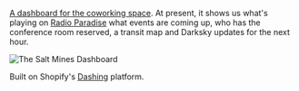 [A dashboard for the coworking space](http://saltmines.us/blog/devlab/dashboard/). At present, it shows us what's playing on [Radio Paradise](http://radioparadise.com) what events are coming up, who has the conference room reserved, a transit map and Darksky updates for the next hour.

![The Salt Mines Dashboard](http://saltmines.us/wp-content/uploads/2013/11/dashboardmount.jpg)

Built on Shopify's [Dashing](http://shopify.github.com/dashing) platform.
